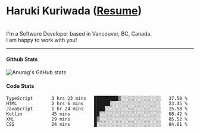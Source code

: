  # Haruki Kuriwada (<a href="https://docs.google.com/document/d/1oy0KFkAIEDdaN0KtgwNnSvFJkX0toXE1P4VLIS8YCGo/edit?usp=sharing">Resume</a>)
 <br/>
 I'm a Software Developer based in Vancouver, BC, Canada.<br/> I am happy to work with you! 
<br/>

<hr />

#### Github Stats
![Anurag's GitHub stats](https://github-readme-stats.vercel.app/api?username=kuri-sun&hide=contribs,prs&theme=tokyonight)

#### Code Stats
<!--START_SECTION:waka-->

```text
TypeScript       3 hrs 23 mins   █████████▒░░░░░░░░░░░░░░░   37.58 %
HTML             2 hrs 6 mins    ██████░░░░░░░░░░░░░░░░░░░   23.45 %
JavaScript       1 hr 24 mins    ████░░░░░░░░░░░░░░░░░░░░░   15.58 %
Kotlin           45 mins         ██░░░░░░░░░░░░░░░░░░░░░░░   08.42 %
XML              29 mins         █▒░░░░░░░░░░░░░░░░░░░░░░░   05.52 %
CSS              24 mins         █░░░░░░░░░░░░░░░░░░░░░░░░   04.61 %
```

<!--END_SECTION:waka-->
